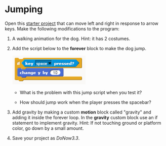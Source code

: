 # Jumping

Open this [starter project](http://snap.berkeley.edu/snapsource/snap.html#present:Username=whuangpha&ProjectName=160223%20Do%20Now%20dog%20walking%20and%20jumping) that can move left and right in response to arrow keys. Make the following modifications to the program:

1. A walking animation for the dog. Hint: it has 2 costumes.

2. Add the script below to the **forever** block to make the dog jump.
  
    ![Key Press jump](images/key_press_jump.png)
  
    * What is the problem with this jump script when you test it?
  
    * How should jump work when the player presses the spacebar?

3. Add gravity by making a custom **motion** block called "gravity" and adding it inside the forever loop. In the **gravity** custom block use an if statement to implement gravity. Hint: If not touching ground or platform color, go down by a small amount.

4. Save your project as _DoNow3.3_.
